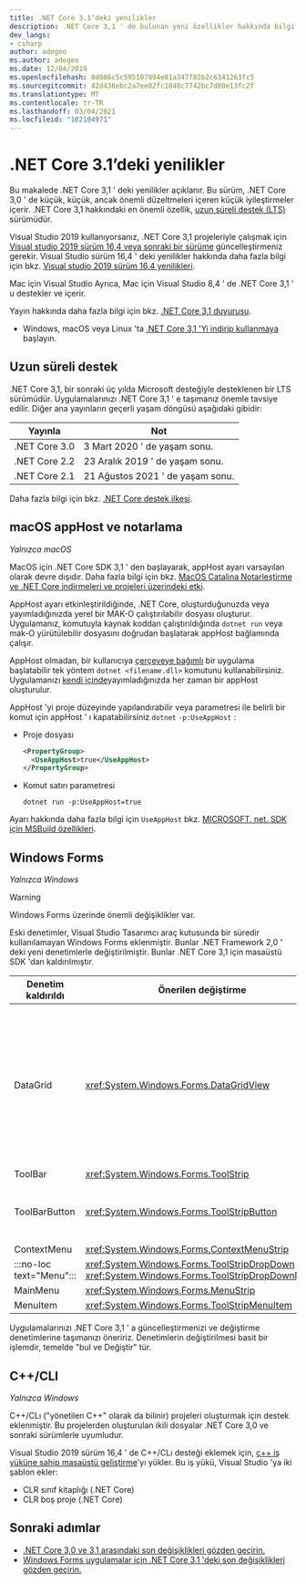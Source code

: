 ```yaml
---
title: ​.NET Core 3.1’deki yenilikler
description: .NET Core 3,1 ' de bulunan yeni özellikler hakkında bilgi edinin.
dev_langs:
- csharp
author: adegeo
ms.author: adegeo
ms.date: 12/04/2019
ms.openlocfilehash: 8d086c5c595197894e01a347f82b2c6341263fc5
ms.sourcegitcommit: 42d436ebc2a7ee02fc1848c7742bc7d80e13fc2f
ms.translationtype: MT
ms.contentlocale: tr-TR
ms.lasthandoff: 03/04/2021
ms.locfileid: "102104971"
---
```

# <a name="whats-new-in-net-core-31"></a>​.NET Core 3.1’deki yenilikler

Bu makalede .NET Core 3,1 ' deki yenilikler açıklanır. Bu sürüm, .NET Core 3,0 ' de küçük, küçük, ancak önemli düzeltmeleri içeren küçük iyileştirmeler içerir. .NET Core 3,1 hakkındaki en önemli özellik, [uzun süreli destek (LTS)](#long-term-support) sürümüdür.

Visual Studio 2019 kullanıyorsanız, .NET Core 3,1 projeleriyle çalışmak için [Visual studio 2019 sürüm 16,4 veya sonraki bir sürüme](https://visualstudio.microsoft.com/downloads/) güncelleştirmeniz gerekir. Visual Studio sürüm 16,4 ' deki yenilikler hakkında daha fazla bilgi için bkz. [Visual studio 2019 sürüm 16,4 yenilikleri](/visualstudio/releases/2019/release-notes-v16.4#whats-new-in-visual-studio-2019-version-164).

Mac için Visual Studio Ayrıca, Mac için Visual Studio 8,4 ' de .NET Core 3,1 ' u destekler ve içerir.

Yayın hakkında daha fazla bilgi için bkz. [.NET Core 3,1 duyurusu](https://devblogs.microsoft.com/dotnet/announcing-net-core-3-1/).

- Windows, macOS veya Linux 'ta [.NET Core 3,1 'Yi indirip kullanmaya](https://dotnet.microsoft.com/download/dotnet/3.1) başlayın.

## <a name="long-term-support"></a>Uzun süreli destek

.NET Core 3,1, bir sonraki üç yılda Microsoft desteğiyle desteklenen bir LTS sürümüdür. Uygulamalarınızı .NET Core 3,1 ' e taşımanız önemle tavsiye edilir. Diğer ana yayınların geçerli yaşam döngüsü aşağıdaki gibidir:

| Yayınla | Not |
| ------- | ---- |
| .NET Core 3.0 | 3 Mart 2020 ' de yaşam sonu.     |
| .NET Core 2.2 | 23 Aralık 2019 ' de yaşam sonu. |
| .NET Core 2.1 | 21 Ağustos 2021 ' de yaşam sonu.    |

Daha fazla bilgi için bkz. [.NET Core destek ilkesi](https://dotnet.microsoft.com/platform/support/policy/dotnet-core).

## <a name="macos-apphost-and-notarization"></a>macOS appHost ve notarlama

*Yalnızca macOS*

MacOS için .NET Core SDK 3,1 ' den başlayarak, appHost ayarı varsayılan olarak devre dışıdır. Daha fazla bilgi için bkz. [MacOS Catalina Notarleştirme ve .NET Core indirmeleri ve projeleri üzerindeki etki](../install/macos-notarization-issues.md).

AppHost ayarı etkinleştirildiğinde, .NET Core, oluşturduğunuzda veya yayımladığınızda yerel bir MAK-O çalıştırılabilir dosyası oluşturur. Uygulamanız, komutuyla kaynak koddan çalıştırıldığında `dotnet run` veya mak-O yürütülebilir dosyasını doğrudan başlatarak appHost bağlamında çalışır.

AppHost olmadan, bir kullanıcıya [çerçeveye bağımlı](../deploying/index.md#publish-framework-dependent) bir uygulama başlatabilir tek yöntem `dotnet <filename.dll>` komutunu kullanabilirsiniz. Uygulamanızı [kendi içinde](../deploying/index.md#publish-self-contained)yayımladığınızda her zaman bir appHost oluşturulur.

AppHost 'yi proje düzeyinde yapılandırabilir veya parametresi ile belirli bir komut için appHost ' ı kapatabilirsiniz `dotnet` `-p:UseAppHost` :

- Proje dosyası

  ```xml
  <PropertyGroup>
    <UseAppHost>true</UseAppHost>
  </PropertyGroup>
  ```

- Komut satırı parametresi

  ```dotnetcli
  dotnet run -p:UseAppHost=true
  ```

Ayarı hakkında daha fazla bilgi için `UseAppHost` bkz. [MICROSOFT. net. SDK için MSBuild özellikleri](../project-sdk/msbuild-props.md#useapphost).

## <a name="windows-forms"></a>Windows Forms

*Yalnızca Windows*

> [!WARNING]
> Windows Forms üzerinde önemli değişiklikler var.

Eski denetimler, Visual Studio Tasarımcı araç kutusunda bir süredir kullanılamayan Windows Forms eklenmiştir. Bunlar .NET Framework 2,0 ' deki yeni denetimlerle değiştirilmiştir. Bunlar .NET Core 3,1 için masaüstü SDK 'dan kaldırılmıştır.

| Denetim kaldırıldı | Önerilen değiştirme | İlişkili API 'Ler kaldırıldı |
| --------------- | ----------------------- | ----------------------- |
| DataGrid        | <xref:System.Windows.Forms.DataGridView>      | DataGridCell<br/>DataGridRow<br/>DataGridTableCollection<br/>DataGridColumnCollection<br/>'Da<br/>DataGridColumnStyle<br/>DataGridLineStyle<br/>DataGridParentRowsLabel<br/>DataGridParentRowsLabelStyle<br/>DataGridBoolColumn<br/>DataGridTextBox<br/>GridColumnStylesCollection<br/>GridTableStylesCollection<br/>HitTestType |
| ToolBar         | <xref:System.Windows.Forms.ToolStrip>         | Araç Barappearance |
| ToolBarButton   | <xref:System.Windows.Forms.ToolStripButton>   | Toolbarbuttonkerkeventargs<br/>Toolbarbuttonclick Kerkeventhandler<br/>ToolBarButtonStyle<br/>ToolBarTextAlign |
| ContextMenu     | <xref:System.Windows.Forms.ContextMenuStrip>  |  |
| :::no-loc text="Menu"::: | <xref:System.Windows.Forms.ToolStripDropDown><br/><xref:System.Windows.Forms.ToolStripDropDownMenu> | MenuItemCollection |
| MainMenu        | <xref:System.Windows.Forms.MenuStrip>         |  |
| MenuItem        | <xref:System.Windows.Forms.ToolStripMenuItem> |  |

Uygulamalarınızı .NET Core 3,1 ' a güncelleştirmenizi ve değiştirme denetimlerine taşımanızı öneririz. Denetimlerin değiştirilmesi basit bir işlemdir, temelde "bul ve Değiştir" tür.

## <a name="ccli"></a>C++/CLI

*Yalnızca Windows*

C++/CLı ("yönetilen C++" olarak da bilinir) projeleri oluşturmak için destek eklenmiştir. Bu projelerden oluşturulan ikili dosyalar .NET Core 3,0 ve sonraki sürümlerle uyumludur.

Visual Studio 2019 sürüm 16,4 ' de C++/CLı desteği eklemek için, [c++ iş yüküne sahip masaüstü geliştirme](/cpp/build/vscpp-step-0-installation?view=vs-2019#step-4---choose-workloads)'yı yükler. Bu iş yükü, Visual Studio 'ya iki şablon ekler:

- CLR sınıf kitaplığı (.NET Core)
- CLR boş proje (.NET Core)

## <a name="next-steps"></a>Sonraki adımlar

- [.NET Core 3,0 ve 3,1 arasındaki son değişiklikleri gözden geçirin.](../compatibility/3.1.md)
- [Windows Forms uygulamalar için .NET Core 3,1 'deki son değişiklikleri gözden geçirin.](../compatibility/winforms.md#net-core-31)
